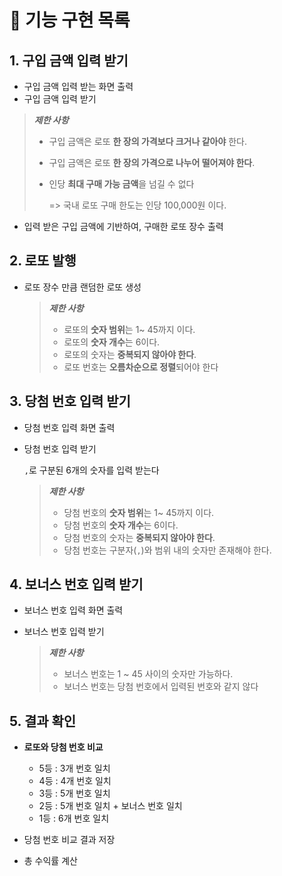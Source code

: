 # 📄 기능 구현 목록

## 1. 구입 금액 입력 받기

- 구입 금액 입력 받는 화면 출력
- 구입 금액 입력 받기

> ***제한 사항***
>
> - 구입 금액은 로또 **한 장의 가격보다 크거나 같아야** 한다.
>
> - 구입 금액은 로또 **한 장의 가격으로 나누어 떨어져야 한다**.
>
> - 인당 **최대 구매 가능 금액**을 넘길 수 없다
>
>   => 국내 로또 구매 한도는 인당 100,000원 이다.

- 입력 받은 구입 금액에 기반하여, 구매한 로또 장수 출력

## 2. 로또 발행

- 로또 장수 만큼 랜덤한 로또 생성

  > ***제한 사항***
  >
  > - 로또의 **숫자 범위**는 1~ 45까지 이다.
  > - 로또의 **숫자 개수**는 6이다.
  > - 로또의 숫자는 **중복되지 않아야 한다**.
  > - 로또 번호는 **오름차순으로 정렬**되어야 한다

## 3. 당첨 번호 입력 받기

- 당첨 번호 입력 화면 출력

- 당첨 번호 입력 받기

  `,`로 구분된 6개의 숫자를 입력 받는다

  > ***제한 사항***
  >
  > - 당첨 번호의 **숫자 범위**는 1~ 45까지 이다.
  > - 당첨 번호의 **숫자 개수**는 6이다.
  > - 당첨 번호의 숫자는 **중복되지 않아야 한다**.
  > - 당첨 번호는 구분자(`,`)와 범위 내의 숫자만 존재해야 한다.

## 4. 보너스 번호 입력 받기

- 보너스 번호 입력 화면 출력

- 보너스 번호 입력 받기

  > ***제한 사항***
  >
  > - 보너스 번호는 1 ~ 45 사이의 숫자만 가능하다.
  > - 보너스 번호는 당첨 번호에서 입력된 번호와 같지 않다

## 5. 결과 확인

- **로또와 당첨 번호 비교**
  - 5등 : 3개 번호 일치
  - 4등 : 4개 번호 일치
  - 3등 : 5개 번호 일치
  - 2등 : 5개 번호 일치 + 보너스 번호 일치
  - 1등 : 6개 번호 일치

- 당첨 번호 비교 결과 저장
- 총 수익률 계산
